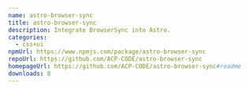 ```yaml
---
name: astro-browser-sync
title: astro-browser-sync
description: Integrate BrowserSync into Astro.
categories:
  - css+ui
npmUrl: https://www.npmjs.com/package/astro-browser-sync
repoUrl: https://github.com/ACP-CODE/astro-browser-sync
homepageUrl: https://github.com/ACP-CODE/astro-browser-sync#readme
downloads: 8
---
```

